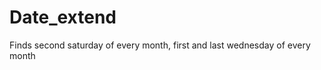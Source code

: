 Date_extend
===========

Finds second saturday of every month, first and last wednesday of every month
